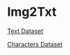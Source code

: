 # Img2Txt

[Text Dataset](https://github.com/cs-chan/Total-Text-Dataset)

[Characters Dataset](http://www.ee.surrey.ac.uk/CVSSP/demos/chars74k/)
